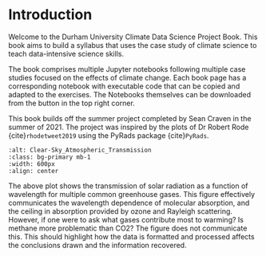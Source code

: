 # Introduction 
Welcome to the Durham University Climate Data Science Project Book. This book aims to build a syllabus that uses the case study of climate science to teach data-intensive science skills.

The book comprises multiple Jupyter notebooks following multiple case studies focused on the effects of climate change. Each book page has a corresponding notebook with executable code that can be copied and adapted to the exercises. The Notebooks themselves can be downloaded from the button in the top right corner. 

This book builds off the summer project completed by Sean Craven in the summer of 2021. The project was inspired by the plots of Dr Robert Rode {cite}`rhodetweet2019` using the PyRads package {cite}`PyRads`.

```{image} ./Figures/EJvAQJcXkAEm-9t.jpeg
:alt: Clear-Sky_Atmospheric_Transmission
:class: bg-primary mb-1
:width: 600px
:align: center
```
The above plot shows the transmission of solar radiation as a function of wavelength for multiple common greenhouse gases. This figure effectively communicates the wavelength dependence of molecular absorption, and the ceiling in absorption provided by ozone and Rayleigh scattering. However, if one were to ask what gases contribute most to warming? Is methane more problematic than CO2? The figure does not communicate this. This should highlight how the data is formatted and processed affects the conclusions drawn and the information recovered. 

